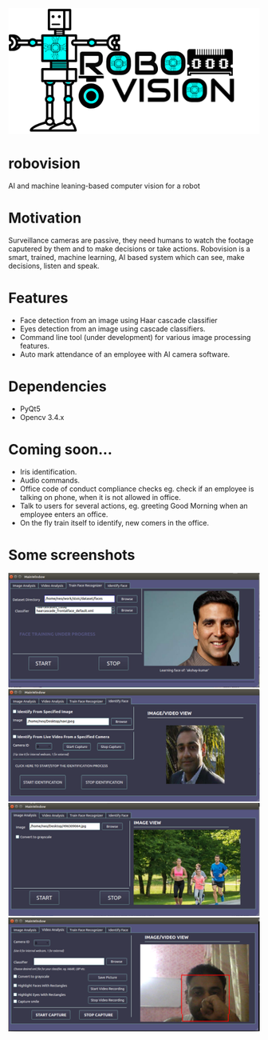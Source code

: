 ![Alt text](images/logo.png?raw=true "Logo")
# robovision
AI and machine leaning-based computer vision for a robot

# Motivation
Surveillance cameras are passive, they need humans to watch the footage caputered by them and to make decisions or take actions.
Robovision is a smart, trained, machine learning, AI based system which can see, make decisions, listen and speak.

# Features
- Face detection from an image using Haar cascade classifier
- Eyes detection from an image using cascade classifiers.
- Command line tool (under development) for various image processing features.
- Auto mark attendance of an employee with AI camera software.

# Dependencies
- PyQt5
- Opencv 3.4.x

# Coming soon...
- Iris identification.
- Audio commands.
- Office code of conduct compliance checks eg. check if an employee is talking on phone, when it is not allowed in office.
- Talk to users for several actions, eg. greeting Good Morning when an employee enters an office.
- On the fly train itself to identify, new comers in the office.

# Some screenshots
![Alt text](screenshots/s9.png?raw=true "Screenshot")
![Alt text](screenshots/s2.png?raw=true "Screenshot")
![Alt text](screenshots/s1.png?raw=true "Screenshot")
![Alt text](screenshots/s3.png?raw=true "Screenshot")
